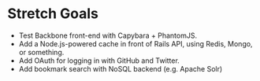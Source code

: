 # Stretch Goals

- Test Backbone front-end with Capybara + PhantomJS.
- Add a Node.js-powered cache in front of Rails API, using Redis, Mongo, or something.
- Add OAuth for logging in with GitHub and Twitter.
- Add bookmark search with NoSQL backend (e.g. Apache Solr)
